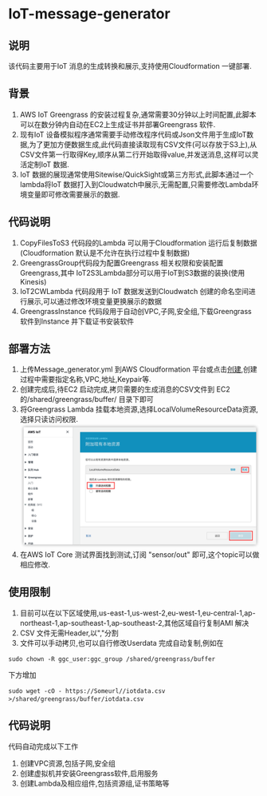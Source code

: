 # IoT-message-generator
## 说明
该代码主要用于IoT 消息的生成转换和展示,支持使用Cloudformation 一键部署.
## 背景
1. AWS IoT Greengrass 的安装过程复杂,通常需要30分钟以上时间配置,此脚本可以在数分钟内自动在EC2上生成证书并部署Greengrass 软件.
2. 现有IoT 设备模拟程序通常需要手动修改程序代码或Json文件用于生成IoT数据,为了更加方便数据生成,此代码直接读取现有CSV文件(可以存放于S3上),从CSV文件第一行取得Key,顺序从第二行开始取得value,并发送消息,这样可以灵活定制IoT 数据.
3. IoT 数据的展现通常使用Sitewise/QuickSight或第三方形式,此脚本通过一个lambda将IoT 数据打入到Cloudwatch中展示,无需配置,只需要修改Lambda环境变量即可修改需要展示的数据.
## 代码说明
1. CopyFilesToS3 代码段的Lambda 可以用于Cloudformation 运行后复制数据(Cloudformation 默认是不允许在执行过程中复制数据)
2. GreengrassGroup代码段为配置Greengrass 相关权限和安装配置Greengrass,其中 IoT2S3Lambda部分可以用于IoT到S3数据的装换(使用Kinesis)
3. IoT2CWLambda 代码段用于 IoT 数据发送到Cloudwatch 创建的命名空间进行展示,可以通过修改环境变量更换展示的数据
4. GreengrassInstance 代码段用于自动创VPC,子网,安全组,下载Greengrass 软件到Instance 并下载证书安装软件
## 部署方法
1. 上传Message_generator.yml 到AWS Cloudformation 平台或点击[创建](https://us-east-1.console.aws.amazon.com/cloudformation/home?region=us-east-1#/stacks/quickcreate?templateURL=https://pdm-workshop-ue1.s3.amazonaws.com/cfn/e2eworkshop_final.yml&stackName=e2eWorkshop),创建过程中需要指定名称,VPC,地址,Keypair等.
2. 创建完成后,待EC2 启动完成,拷贝需要的生成消息的CSV文件到 EC2的/shared/greengrass/buffer/ 目录下即可
3. 将Greengrass Lambda 挂载本地资源,选择LocalVolumeResourceData资源,选择只读访问权限.
   ![图 1](res/1630503862589.png)  
4. 在AWS IoT Core 测试界面找到测试,订阅 "sensor/out" 即可,这个topic可以做相应修改.

## 使用限制
1. 目前可以在以下区域使用,us-east-1,us-west-2,eu-west-1,eu-central-1,ap-northeast-1,ap-southeast-1,ap-southeast-2,其他区域自行复制AMI 解决
2. CSV 文件无需Header,以","分割
3. 文件可以手动拷贝,也可以自行修改Userdata 完成自动复制,例如在

```
sudo chown -R ggc_user:ggc_group /shared/greengrass/buffer
```
下方增加

```
sudo wget -cO - https://Someurl//iotdata.csv >/shared/greengrass/buffer/iotdata.csv 
```
## 代码说明
代码自动完成以下工作
1. 创建VPC资源,包括子网,安全组
2. 创建虚拟机并安装Greengrass软件,启用服务
3. 创建Lambda及相应组件,包括资源组,证书策略等
